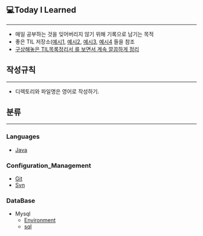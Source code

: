 ## 💻Today I Learned
---
- 매일 공부하는 것을 잊어버리지 않기 위해 기록으로 남기는 목적
- 좋은 TIL 저장소([예시1](https://github.com/Integerous/TIL), [예시2](https://github.com/namjunemy/TIL), [예시3](https://github.com/Integerous/TIL-1), [예시4]() 들을 참조
- [구상해놓은 TIL목록정리서 를 보면서 계속 깔끔하게 정리](https://www.notion.so/TIL-aa2e36d166f94254b43159f1bf756fda)


## 작성규칙
---
- 디렉토리와 파일명은 영어로 작성하기.

## 분류
---


### Languages
- [Java](https://github.com/Highjune/TIL/tree/master/Languages/Java)


### Configuration_Management
- [Git](https://github.com/Highjune/TIL/blob/master/Configuration_Management/git.md)
- [Svn](https://github.com/Highjune/TIL/blob/master/Configuration_Management/svn.md)

### DataBase
- Mysql
    - [Environment](https://github.com/Highjune/TIL/blob/master/DateBase/Mysql/mysql_environment.md)
    - [sql](https://github.com/Highjune/TIL/blob/master/DateBase/Mysql/mysql_sql.md)

